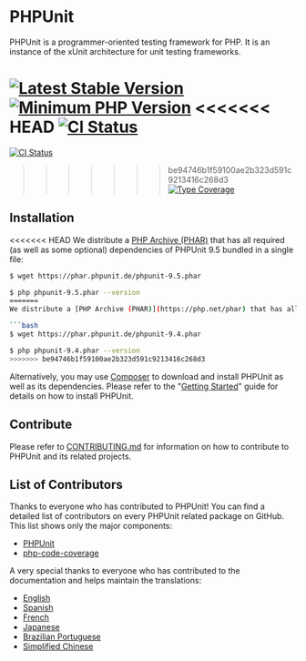 # PHPUnit

PHPUnit is a programmer-oriented testing framework for PHP. It is an instance of the xUnit architecture for unit testing frameworks.

[![Latest Stable Version](https://img.shields.io/packagist/v/phpunit/phpunit.svg?style=flat-square)](https://packagist.org/packages/phpunit/phpunit)
[![Minimum PHP Version](https://img.shields.io/badge/php-%3E%3D%207.3-8892BF.svg?style=flat-square)](https://php.net/)
<<<<<<< HEAD
[![CI Status](https://github.com/sebastianbergmann/phpunit/workflows/CI/badge.svg?branch=9.5&event=push)](https://phpunit.de/build-status.html)
=======
[![CI Status](https://github.com/sebastianbergmann/phpunit/workflows/CI/badge.svg?branch=9.4&event=push)](https://phpunit.de/build-status.html)
>>>>>>> be94746b1f59100ae2b323d591c9213416c268d3
[![Type Coverage](https://shepherd.dev/github/sebastianbergmann/phpunit/coverage.svg)](https://shepherd.dev/github/sebastianbergmann/phpunit)

## Installation

<<<<<<< HEAD
We distribute a [PHP Archive (PHAR)](https://php.net/phar) that has all required (as well as some optional) dependencies of PHPUnit 9.5 bundled in a single file:

```bash
$ wget https://phar.phpunit.de/phpunit-9.5.phar

$ php phpunit-9.5.phar --version
=======
We distribute a [PHP Archive (PHAR)](https://php.net/phar) that has all required (as well as some optional) dependencies of PHPUnit 9.4 bundled in a single file:

```bash
$ wget https://phar.phpunit.de/phpunit-9.4.phar

$ php phpunit-9.4.phar --version
>>>>>>> be94746b1f59100ae2b323d591c9213416c268d3
```

Alternatively, you may use [Composer](https://getcomposer.org/) to download and install PHPUnit as well as its dependencies. Please refer to the "[Getting Started](https://phpunit.de/getting-started-with-phpunit.html)" guide for details on how to install PHPUnit.

## Contribute

Please refer to [CONTRIBUTING.md](https://github.com/sebastianbergmann/phpunit/blob/master/.github/CONTRIBUTING.md) for information on how to contribute to PHPUnit and its related projects.

## List of Contributors

Thanks to everyone who has contributed to PHPUnit! You can find a detailed list of contributors on every PHPUnit related package on GitHub. This list shows only the major components:

* [PHPUnit](https://github.com/sebastianbergmann/phpunit/graphs/contributors)
* [php-code-coverage](https://github.com/sebastianbergmann/php-code-coverage/graphs/contributors)

A very special thanks to everyone who has contributed to the documentation and helps maintain the translations:

* [English](https://github.com/sebastianbergmann/phpunit-documentation-english/graphs/contributors)
* [Spanish](https://github.com/sebastianbergmann/phpunit-documentation-spanish/graphs/contributors)
* [French](https://github.com/sebastianbergmann/phpunit-documentation-french/graphs/contributors)
* [Japanese](https://github.com/sebastianbergmann/phpunit-documentation-japanese/graphs/contributors)
* [Brazilian Portuguese](https://github.com/sebastianbergmann/phpunit-documentation-brazilian-portuguese/graphs/contributors)
* [Simplified Chinese](https://github.com/sebastianbergmann/phpunit-documentation-chinese/graphs/contributors)

